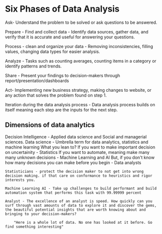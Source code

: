 # Six Phases of Data Analysis

Ask- Understand the problem to be solved or ask questions to be answered.

Prepare - Find and collect data - Identify data sources, gather data, and verify that it is accurate and useful for answering your questions.

Process - clean and organize your data - Removing inconsistencies, filling values, changing data types for easier analysis.

Analyze - Tasks such as counting averages, counting items in a category or identify patterns and trends.

Share - Present your findings to decision-makers through report/presentation/dashboards

Act- Implementing new business strategy, making changes to website, or any action that solves the problem found on step 1.

Iteration during the data analysis process - Data analysis process builds on itself meaning each step are the inputs for the next step.

## Dimensions of data analytics

Decision Intelligence - Applied data science and Social and managerial sciences.
Data science - Umbrella term for data analytics, statistics and machine learning
What you lean to?
    If you want to make important decision on uncertainity - Statistics
    If you want to automate, meaning make many many unknown decisions - Machine Learning and AI
    But, if you don't know how many decisions you can make before you begin - Data analysts

    Statisticians - protect the decision maker to not get into wrong decision making. if that care on conformance to heuristics and rigor interests you.

    Machine Learning AI - Take up challenges to build performant and build automation system that performs this task with 99.99999 percent

    Analyst - The excellence of an analyst is speed. How quickly can you surf through vast amounts of data to explore it and discover the gems, the beautiful potential insights that are worth knowing about and bringing to your decision-makers?

        "Here is a whole lot of data. No one has looked at it before. Go find something interesting"
